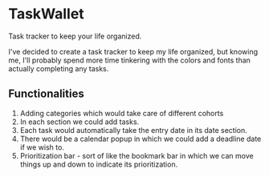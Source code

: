 # TaskWallet
Task tracker to keep your life organized.

I've decided to create a task tracker to keep my life organized, but knowing me, I'll probably spend more time tinkering with the colors and fonts than actually completing any tasks.



## Functionalities
1. Adding categories which would take care of different cohorts
2. In each section we could add tasks.
3. Each task would automatically take the entry date in its date section.
4. There would be a calendar popup in which we could add a deadline date if we wish to.
5. Prioritization bar - sort of like the bookmark bar in which we can move things up and down to indicate its prioritization.